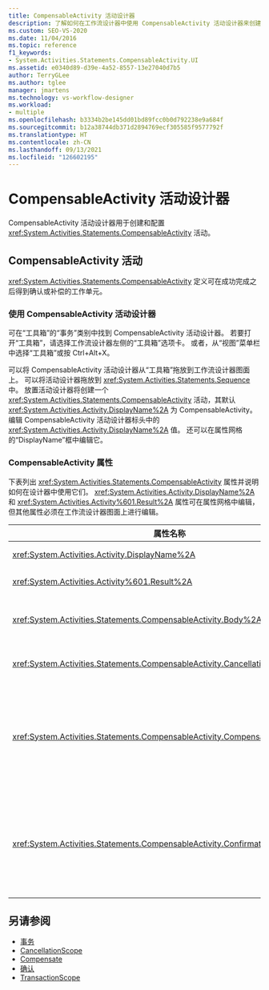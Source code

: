 ```yaml
---
title: CompensableActivity 活动设计器
description: 了解如何在工作流设计器中使用 CompensableActivity 活动设计器来创建和配置 CompensableActivity 活动。
ms.custom: SEO-VS-2020
ms.date: 11/04/2016
ms.topic: reference
f1_keywords:
- System.Activities.Statements.CompensableActivity.UI
ms.assetid: e0340d89-d39e-4a52-8557-13e27040d7b5
author: TerryGLee
ms.author: tglee
manager: jmartens
ms.technology: vs-workflow-designer
ms.workload:
- multiple
ms.openlocfilehash: b3334b2be145dd01bd89fcc0b0d792238e9a684f
ms.sourcegitcommit: b12a38744db371d2894769ecf305585f9577792f
ms.translationtype: HT
ms.contentlocale: zh-CN
ms.lasthandoff: 09/13/2021
ms.locfileid: "126602195"
---
```

# <a name="compensableactivity-activity-designer"></a>CompensableActivity 活动设计器

CompensableActivity 活动设计器用于创建和配置 <xref:System.Activities.Statements.CompensableActivity> 活动。

## <a name="the-compensableactivity-activity"></a>CompensableActivity 活动
 <xref:System.Activities.Statements.CompensableActivity> 定义可在成功完成之后得到确认或补偿的工作单元。

### <a name="using-the-compensableactivity-activity-designer"></a>使用 CompensableActivity 活动设计器
 可在“工具箱”的“事务”类别中找到 CompensableActivity 活动设计器。 若要打开“工具箱”，请选择工作流设计器左侧的“工具箱”选项卡。 或者，从“视图”菜单栏中选择“工具箱”或按 Ctrl+Alt+X。

 可以将 CompensableActivity 活动设计器从“工具箱”拖放到工作流设计器图面上。 可以将活动设计器拖放到 <xref:System.Activities.Statements.Sequence> 中。 放置活动设计器将创建一个 <xref:System.Activities.Statements.CompensableActivity> 活动，其默认 <xref:System.Activities.Activity.DisplayName%2A> 为 CompensableActivity。 编辑 CompensableActivity 活动设计器标头中的 <xref:System.Activities.Activity.DisplayName%2A> 值。 还可以在属性网格的“DisplayName”框中编辑它。

### <a name="the-compensableactivity-properties"></a>CompensableActivity 属性
 下表列出 <xref:System.Activities.Statements.CompensableActivity> 属性并说明如何在设计器中使用它们。 <xref:System.Activities.Activity.DisplayName%2A> 和 <xref:System.Activities.Activity%601.Result%2A> 属性可在属性网格中编辑，但其他属性必须在工作流设计器图面上进行编辑。

|属性名称|必选|使用情况|
|-|--------------|-|
|<xref:System.Activities.Activity.DisplayName%2A>|错误|<xref:System.Activities.Statements.CompensableActivity> 活动的可选友好名称。 默认值为 CompensableActivity。|
|<xref:System.Activities.Activity%601.Result%2A>|错误|指定 <xref:System.Activities.Statements.CompensableActivity> 的返回值。 此属性必须在属性网格中进行编辑。|
|<xref:System.Activities.Statements.CompensableActivity.Body%2A>|True|指定为其提供补偿、取消和确认逻辑的活动。 若要添加 <xref:System.Activities.Statements.CompensableActivity.Body%2A> 活动，请将活动从“工具箱”拖到 CompensableActivity 活动设计器上的“正文”框中。 添加提示文本“在此处放置活动”。|
|<xref:System.Activities.Statements.CompensableActivity.CancellationHandler%2A>|错误|指定在取消时执行的活动。 若要添加活动，请将该活动的设计器从“工具箱”拖放到 CompensableActivity 活动设计器”的“CancellationHandler”框中。 添加提示文本“在此处放置活动”。|
|<xref:System.Activities.Statements.CompensableActivity.CompensationHandler%2A>|错误|指定补偿 <xref:System.Activities.Statements.CompensableActivity.Body%2A> 活动时要执行的活动。 可使用 <xref:System.Activities.Statements.Compensate> 活动显式调用此处理程序。<br /><br /> 若要添加活动，请将其活动设计器从“工具箱”拖放到 CompensableActivity 活动设计器”的“CompensationHandler”框中。 添加提示文本“在此处放置活动”。|
|<xref:System.Activities.Statements.CompensableActivity.ConfirmationHandler%2A>|错误|指定确认 <xref:System.Activities.Statements.CompensableActivity.Body%2A> 活动时要执行的活动。 可使用 <xref:System.Activities.Statements.Confirm> 活动显式调用此处理程序。<br /><br /> 若要添加活动，请将其活动设计器从“工具箱”拖放到 CompensableActivity 活动设计器”的“ConfirmationHandler”框中。 添加提示文本“在此处放置活动”。|

## <a name="see-also"></a>另请参阅

- [事务](../workflow-designer/transaction-activity-designers.md)
- [CancellationScope](../workflow-designer/cancellationscope-activity-designer.md)
- [Compensate](../workflow-designer/compensate-activity-designer.md)
- [确认](../workflow-designer/confirm-activity-designer.md)
- [TransactionScope](../workflow-designer/transactionscope-activity-designer.md)
